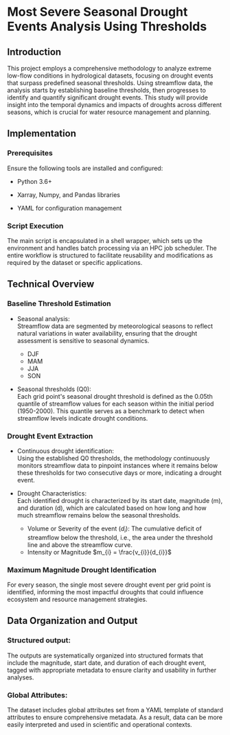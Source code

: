 # Most Severe Seasonal Drought Events Analysis Using Thresholds

## Introduction

This project employs a comprehensive methodology to analyze extreme low-flow conditions in hydrological datasets, focusing on drought events that surpass predefined seasonal thresholds. Using streamflow data, the analysis starts by establishing baseline thresholds, then progresses to identify and quantify significant drought events. This study will provide insight into the temporal dynamics and impacts of droughts across different seasons, which is crucial for water resource management and planning.


## Implementation

### Prerequisites

Ensure the following tools are installed and configured:

- Python 3.6+   

- Xarray, Numpy, and Pandas libraries   

- YAML for configuration management   


### Script Execution

The main script is encapsulated in a shell wrapper, which sets up the environment and handles batch processing via an HPC job scheduler. The entire workflow is structured to facilitate reusability and modifications as required by the dataset or specific applications.


## Technical Overview

### Baseline Threshold Estimation 

- Seasonal analysis:    
Streamflow data are segmented by meteorological seasons to reflect natural variations in water availability, ensuring that the drought assessment is sensitive to seasonal dynamics.
  - DJF   
  - MAM    
  - JJA
  - SON   

- Seasonal thresholds (Q0):   
Each grid point's seasonal drought threshold is defined as the 0.05th quantile of streamflow values for each season within the initial period (1950-2000). This quantile serves as a benchmark to detect when streamflow levels indicate drought conditions.

### Drought Event Extraction

- Continuous drought identification:    
Using the established Q0 thresholds, the methodology continuously monitors streamflow data to pinpoint instances where it remains below these thresholds for two consecutive days or more, indicating a drought event.

- Drought Characteristics:    
Each identified drought is characterized by its start date, magnitude (m), and duration (d), which are calculated based on how long and how much streamflow remains below the seasonal thresholds.

  - Volume or Severity of the event $(d_{i})$: The cumulative deficit of streamflow below the threshold, i.e., the area under the threshold line and above the streamflow curve.
  - Intensity or Magnitude $m_{i} =  \frac{v_{i}}{d_{i}}$


### Maximum Magnitude Drought Identification 

For every season, the single most severe drought event per grid point is identified, informing the most impactful droughts that could influence ecosystem and resource management strategies.


## Data Organization and Output

### Structured output:
The outputs are systematically organized into structured formats that include the magnitude, start date, and duration of each drought event, tagged with appropriate metadata to ensure clarity and usability in further analyses.

### Global Attributes:
The dataset includes global attributes set from a YAML template of standard attributes to ensure comprehensive metadata. As a result, data can be more easily interpreted and used in scientific and operational contexts.
